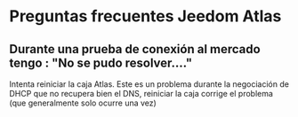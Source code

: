 # Preguntas frecuentes Jeedom Atlas

## Durante una prueba de conexión al mercado tengo : "No se pudo resolver...."

Intenta reiniciar la caja Atlas. Este es un problema durante la negociación de DHCP que no recupera bien el DNS, reiniciar la caja corrige el problema (que generalmente solo ocurre una vez)
